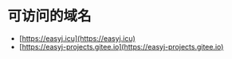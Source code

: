 # 可访问的域名

* [https://easyj.icu](https://easyj.icu)
* [https://easyj-projects.gitee.io](https://easyj-projects.gitee.io)
